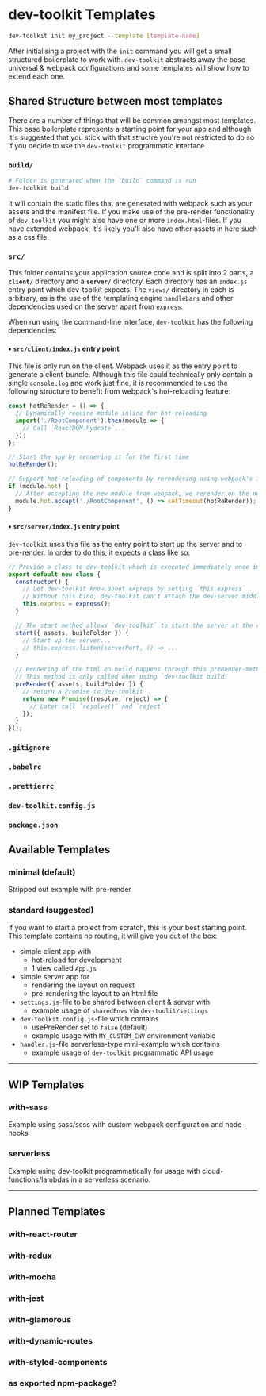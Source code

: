 # dev-toolkit Templates
```bash
dev-toolkit init my_project --template [template-name]
```
After initialising a project with the `init` command you will get a small structured boilerplate to work with. `dev-toolkit` abstracts away the base universal & webpack configurations and some templates will show how to extend each one.

## Shared Structure between most templates
There are a number of things that will be common amongst most templates. This base boilerplate represents a starting point for your app and although it's suggested that you stick with that structre you're not restricted to do so if you decide to use the `dev-toolkit` programmatic interface.

### `build/`
```bash
# Folder is generated when the `build` command is run
dev-toolkit build
```
It will contain the static files that are generated with webpack such as your assets and the manifest file. If you make use of the pre-render functionality of `dev-toolkit` you might also have one or more `index.html`-files. If you have extended webpack, it's likely you'll also have other assets in here such as a css file.

### `src/`
This folder contains your application source code and is split into 2 parts, a **`client/`** directory and a **`server/`** directory. Each directory has an `index.js` entry point which dev-toolkit expects. The `views/` directory in each is arbitrary, as is the use of the templating engine `handlebars` and other dependencies used on the server apart from `express`.

When run using the command-line interface, `dev-toolkit` has the following dependencies:

#### • `src/client/index.js` entry point
This file is only run on the client. Webpack uses it as the entry point to generate a client-bundle. Although this file could technically only contain a single `console.log` and work just fine, it is recommended to use the following structure to benefit from webpack's hot-reloading feature:
```js
const hotReRender = () => {
  // Dynamically require module inline for hot-reloading
  import('./RootComponent').then(module => {
    // Call `ReactDOM.hydrate`...
  });
};

// Start the app by rendering it for the first time
hotReRender();

// Support hot-reloading of components by rerendering using webpack's included HMR (Hot-Module-Replacement)
if (module.hot) {
  // After accepting the new module from webpack, we rerender on the next tick
  module.hot.accept('./RootComponent', () => setTimeout(hotReRender));
}
```

#### • `src/server/index.js` entry point
`dev-toolkit` uses this file as the entry point to start up the server and to pre-render. In order to do this, it expects a class like so:
```js
// Provide a class to dev-toolkit which is executed immediately once imported (using the brackets at the end of the export)
export default new class {
  constructor() {
    // Let dev-toolkit know about express by setting `this.express`
    // Without this bind, dev-toolkit can't attach the dev-server middleware to webpack
    this.express = express();
  }

  // The start method allows `dev-toolkit` to start the server at the right time (after the hot-reload middleware is attached)
  start({ assets, buildFolder }) {
    // Start up the server...
    // this.express.listen(serverPort, () => ...
  }

  // Rendering of the html on build happens through this preRender-method.
  // This method is only called when using `dev-toolkit build`
  preRender({ assets, buildFolder }) {
    // return a Promise to dev-toolkit
    return new Promise((resolve, reject) => {
      // Later call `resolve()` and `reject`
    });
  }
}();
```

### `.gitignore`
### `.babelrc`
### `.prettierrc`
### `dev-toolkit.config.js`
### `package.json`

## Available Templates

### minimal (default)
Stripped out example with pre-render

### standard (suggested)
If you want to start a project from scratch, this is your best starting point.
This template contains no routing, it will give you out of the box:
- simple client app with
  - hot-reload for development
  - 1 view called `App.js`
- simple server app for
  - rendering the layout on request
  - pre-rendering the layout to an html file
- `settings.js`-file to be shared between client & server with
  - example usage of `sharedEnvs` via `dev-toolit/settings`
- `dev-toolkit.config.js`-file which contains
  - usePreRender set to `false` (default)
  - example usage with `MY_CUSTOM_ENV` environment variable
- `handler.js`-file serverless-type mini-example which contains
  - example usage of `dev-toolkit` programmatic API usage

---

## WIP Templates

### with-sass
Example using sass/scss with custom webpack configuration and node-hooks

### serverless
Example using dev-toolkit programmatically for usage with cloud-functions/lambdas in a serverless scenario.

---

## Planned Templates

### with-react-router
### with-redux
### with-mocha
### with-jest
### with-glamorous
### with-dynamic-routes
### with-styled-components

### as exported npm-package?
